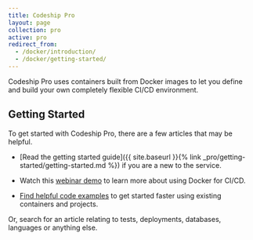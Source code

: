 ```yaml
---
title: Codeship Pro
layout: page
collection: pro
active: pro
redirect_from:
  - /docker/introduction/
  - /docker/getting-started/
---
```

Codeship Pro uses containers built from Docker images to let you define and build your own completely flexible CI/CD environment.

## Getting Started
To get started with Codeship Pro, there are a few articles that may be helpful.

- [Read the getting started guide]({{ site.baseurl }}{% link _pro/getting-started/getting-started.md %}) if you are a new to the service.

- Watch this [webinar demo](https://resources.codeship.com/webinars/thank-you-video-an-introduction-to-ci-cd-with-docker-best-practices) to learn more about using Docker for CI/CD.

- [Find helpful code examples](https://github.com/codeship-library) to get started faster using existing containers and projects.

Or, search for an article relating to tests, deployments, databases, languages or anything else.

